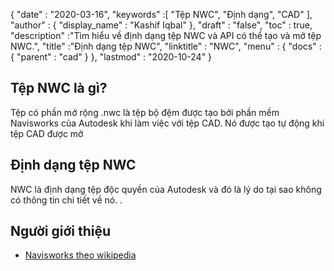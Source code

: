 {
  "date" : "2020-03-16",
  "keywords" :[ "Tệp NWC", "Định dạng", "CAD" ],
  "author" : {
    "display_name" : "Kashif Iqbal"
},
  "draft" : "false",
  "toc" : true,
  "description" :"Tìm hiểu về định dạng tệp NWC và API có thể tạo và mở tệp NWC.",
  "title" :"Định dạng tệp NWC",
  "linktitle" : "NWC",
  "menu" : {
    "docs" : {
      "parent" : "cad"
}
},
  "lastmod" : "2020-10-24"
}

## Tệp NWC là gì?

Tệp có phần mở rộng .nwc là tệp bộ đệm được tạo bởi phần mềm Navisworks của Autodesk khi làm việc với tệp CAD. Nó được tạo tự động khi tệp CAD được mở

## Định dạng tệp NWC

NWC là định dạng tệp độc quyền của Autodesk và đó là lý do tại sao không có thông tin chi tiết về nó. .

## Người giới thiệu ##

* [Navisworks theo wikipedia](https://en.wikipedia.org/wiki/Navisworks)

